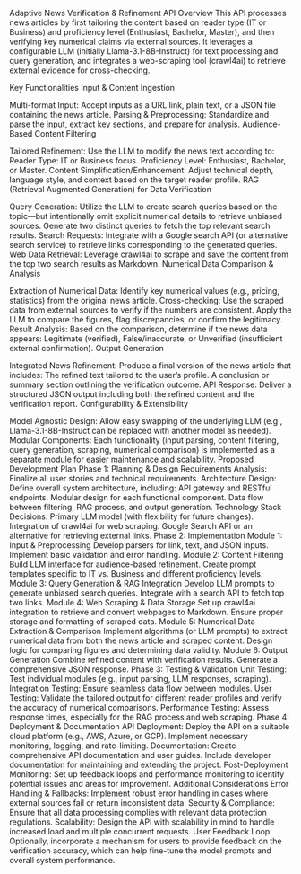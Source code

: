 Adaptive News Verification & Refinement API
Overview
This API processes news articles by first tailoring the content based on reader type (IT or Business) and proficiency level (Enthusiast, Bachelor, Master), and then verifying key numerical claims via external sources. It leverages a configurable LLM (initially Llama-3.1-8B-Instruct) for text processing and query generation, and integrates a web-scraping tool (crawl4ai) to retrieve external evidence for cross-checking.

Key Functionalities
Input & Content Ingestion

Multi-format Input: Accept inputs as a URL link, plain text, or a JSON file containing the news article.
Parsing & Preprocessing: Standardize and parse the input, extract key sections, and prepare for analysis.
Audience-Based Content Filtering

Tailored Refinement: Use the LLM to modify the news text according to:
Reader Type: IT or Business focus.
Proficiency Level: Enthusiast, Bachelor, or Master.
Content Simplification/Enhancement: Adjust technical depth, language style, and context based on the target reader profile.
RAG (Retrieval Augmented Generation) for Data Verification

Query Generation:
Utilize the LLM to create search queries based on the topic—but intentionally omit explicit numerical details to retrieve unbiased sources.
Generate two distinct queries to fetch the top relevant search results.
Search Requests:
Integrate with a Google search API (or alternative search service) to retrieve links corresponding to the generated queries.
Web Data Retrieval:
Leverage crawl4ai to scrape and save the content from the top two search results as Markdown.
Numerical Data Comparison & Analysis

Extraction of Numerical Data: Identify key numerical values (e.g., pricing, statistics) from the original news article.
Cross-checking:
Use the scraped data from external sources to verify if the numbers are consistent.
Apply the LLM to compare the figures, flag discrepancies, or confirm the legitimacy.
Result Analysis: Based on the comparison, determine if the news data appears:
Legitimate (verified),
False/inaccurate, or
Unverified (insufficient external confirmation).
Output Generation

Integrated News Refinement: Produce a final version of the news article that includes:
The refined text tailored to the user’s profile.
A conclusion or summary section outlining the verification outcome.
API Response: Deliver a structured JSON output including both the refined content and the verification report.
Configurability & Extensibility

Model Agnostic Design: Allow easy swapping of the underlying LLM (e.g., Llama-3.1-8B-Instruct can be replaced with another model as needed).
Modular Components: Each functionality (input parsing, content filtering, query generation, scraping, numerical comparison) is implemented as a separate module for easier maintenance and scalability.
Proposed Development Plan
Phase 1: Planning & Design
Requirements Analysis: Finalize all user stories and technical requirements.
Architecture Design: Define overall system architecture, including:
API gateway and RESTful endpoints.
Modular design for each functional component.
Data flow between filtering, RAG process, and output generation.
Technology Stack Decisions:
Primary LLM model (with flexibility for future changes).
Integration of crawl4ai for web scraping.
Google Search API or an alternative for retrieving external links.
Phase 2: Implementation
Module 1: Input & Preprocessing
Develop parsers for link, text, and JSON inputs.
Implement basic validation and error handling.
Module 2: Content Filtering
Build LLM interface for audience-based refinement.
Create prompt templates specific to IT vs. Business and different proficiency levels.
Module 3: Query Generation & RAG Integration
Develop LLM prompts to generate unbiased search queries.
Integrate with a search API to fetch top two links.
Module 4: Web Scraping & Data Storage
Set up crawl4ai integration to retrieve and convert webpages to Markdown.
Ensure proper storage and formatting of scraped data.
Module 5: Numerical Data Extraction & Comparison
Implement algorithms (or LLM prompts) to extract numerical data from both the news article and scraped content.
Design logic for comparing figures and determining data validity.
Module 6: Output Generation
Combine refined content with verification results.
Generate a comprehensive JSON response.
Phase 3: Testing & Validation
Unit Testing: Test individual modules (e.g., input parsing, LLM responses, scraping).
Integration Testing: Ensure seamless data flow between modules.
User Testing: Validate the tailored output for different reader profiles and verify the accuracy of numerical comparisons.
Performance Testing: Assess response times, especially for the RAG process and web scraping.
Phase 4: Deployment & Documentation
API Deployment:
Deploy the API on a suitable cloud platform (e.g., AWS, Azure, or GCP).
Implement necessary monitoring, logging, and rate-limiting.
Documentation:
Create comprehensive API documentation and user guides.
Include developer documentation for maintaining and extending the project.
Post-Deployment Monitoring:
Set up feedback loops and performance monitoring to identify potential issues and areas for improvement.
Additional Considerations
Error Handling & Fallbacks: Implement robust error handling in cases where external sources fail or return inconsistent data.
Security & Compliance: Ensure that all data processing complies with relevant data protection regulations.
Scalability: Design the API with scalability in mind to handle increased load and multiple concurrent requests.
User Feedback Loop: Optionally, incorporate a mechanism for users to provide feedback on the verification accuracy, which can help fine-tune the model prompts and overall system performance.